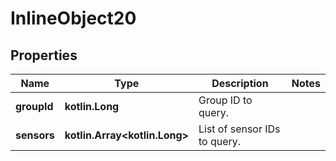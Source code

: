 
# InlineObject20

## Properties
Name | Type | Description | Notes
------------ | ------------- | ------------- | -------------
**groupId** | **kotlin.Long** | Group ID to query. | 
**sensors** | **kotlin.Array&lt;kotlin.Long&gt;** | List of sensor IDs to query. | 



